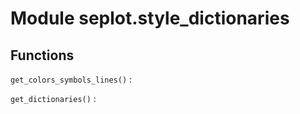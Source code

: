 Module seplot.style_dictionaries
================================

Functions
---------

    
`get_colors_symbols_lines()`
:   

    
`get_dictionaries()`
: